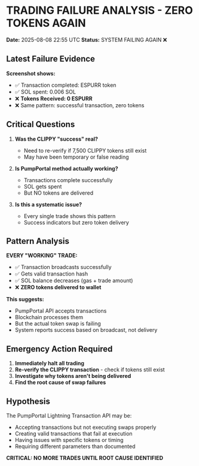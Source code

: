 # TRADING FAILURE ANALYSIS - ZERO TOKENS AGAIN

**Date:** 2025-08-08 22:55 UTC
**Status:** SYSTEM FAILING AGAIN ❌

## Latest Failure Evidence

**Screenshot shows:**
- ✅ Transaction completed: ESPURR token
- ✅ SOL spent: 0.006 SOL  
- ❌ **Tokens Received: 0 ESPURR**
- ❌ Same pattern: successful transaction, zero tokens

## Critical Questions

1. **Was the CLIPPY "success" real?** 
   - Need to re-verify if 7,500 CLIPPY tokens still exist
   - May have been temporary or false reading

2. **Is PumpPortal method actually working?**
   - Transactions complete successfully
   - SOL gets spent
   - But NO tokens are delivered

3. **Is this a systematic issue?**
   - Every single trade shows this pattern
   - Success indicators but zero token delivery

## Pattern Analysis

**EVERY "WORKING" TRADE:**
- ✅ Transaction broadcasts successfully
- ✅ Gets valid transaction hash
- ✅ SOL balance decreases (gas + trade amount)
- ❌ **ZERO tokens delivered to wallet**

**This suggests:**
- PumpPortal API accepts transactions
- Blockchain processes them
- But the actual token swap is failing
- System reports success based on broadcast, not delivery

## Emergency Action Required

1. **Immediately halt all trading**
2. **Re-verify the CLIPPY transaction** - check if tokens still exist
3. **Investigate why tokens aren't being delivered**
4. **Find the root cause of swap failures**

## Hypothesis

The PumpPortal Lightning Transaction API may be:
- Accepting transactions but not executing swaps properly
- Creating valid transactions that fail at execution
- Having issues with specific tokens or timing
- Requiring different parameters than documented

**CRITICAL: NO MORE TRADES UNTIL ROOT CAUSE IDENTIFIED**